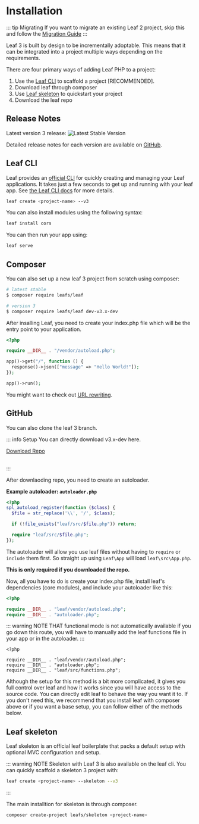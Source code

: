 # Installation

::: tip Migrating
If you want to migrate an existing Leaf 2 project, skip this and follow the [Migration Guide](/docs/migration/introduction.html)
:::

Leaf 3 is built by design to be incrementally adoptable. This means that it can be integrated into a project multiple ways depending on the requirements.

There are four primary ways of adding Leaf PHP to a project:

1. Use the [Leaf CLI](https://leafphp.dev/cli/) to scaffold a project [RECOMMENDED].
2. Download leaf through composer
3. Use [Leaf skeleton](https://leafphp.netlify.app/#/skeleton/v/2.0/) to quickstart your project
4. Download the leaf repo

## Release Notes

Latest version 3 release: ![Latest Stable Version](https://poser.pugx.org/leafs/leaf/v/unstable)

Detailed release notes for each version are available on [GitHub](https://github.com/leafsphp/leaf/blob/v3.x-dev/CHANGELOG.md).

## Leaf CLI

Leaf provides an [official CLI](https://github.com/leafsphp/cli) for quickly creating and managing your Leaf applications. It takes just a few seconds to get up and running with your leaf app. See [the Leaf CLI docs](/cli/v/2.0/) for more details.

```sh
leaf create <project-name> --v3
```

You can also install modules using the following syntax:

```sh
leaf install cors
```

You can then run your app using:

```sh
leaf serve
```

## Composer

You can also set up a new leaf 3 project from scratch using composer:

```sh
# latest stable
$ composer require leafs/leaf

# version 3
$ composer require leafs/leaf dev-v3.x-dev
```

After insalling Leaf, you need to create your index.php file which will be the entry point to your application.

```php
<?php

require __DIR__ . "/vendor/autoload.php";

app()->get("/", function () {
  response()->json(["message" => "Hello World!"]);
});

app()->run();
```

You might want to check out [URL rewriting](/docs/introduction/url-rewriting.html).

## GitHub

You can also clone the leaf 3 branch.

::: info Setup
You can directly download v3.x-dev here.

<div style="margin-bottom: 30px;">
  <a
  href="https://github.com/leafsphp/leaf/tree/v3.x-dev"
>Download Repo</a>
</div>
:::

After downlaoding repo, you need to create an autoloader.

**Example autoloader: `autoloader.php`**

```php
<?php
spl_autoload_register(function ($class) {
  $file = str_replace('\\', '/', $class);

  if (!file_exists("leaf/src/$file.php")) return;

  require "leaf/src/$file.php";
});
```

The autoloader will allow you use leaf files without having to `require` or `include` them first. So straight up using `Leaf\App` will load `leaf\src\App.php`.

**This is only required if you downloaded the repo.**

Now, all you have to do is create your index.php file, install leaf's dependencies (core modules), and include your autoloader like this:

```php
<?php

require __DIR__ . "leaf/vendor/autoload.php";
require __DIR__ . "autoloader.php";
```

::: warning NOTE THAT
functional mode is not automatically available if you go down this route, you will have to manually add the leaf functions file in your app or in the autoloader.
:::

```php{5}
<?php

require __DIR__ . "leaf/vendor/autoload.php";
require __DIR__ . "autoloader.php";
require __DIR__ . "leaf/src/functions.php";
```

Although the setup for this method is a bit more complicated, it gives you full control over leaf and how it works since you will have access to the source code. You can directly edit leaf to behave the way you want it to. If you don't need this, we recommend that you install leaf with composer above or if you want a base setup, you can follow either of the methods below.

## Leaf skeleton

Leaf skeleton is an official leaf boilerplate that packs a default setup with optional MVC configuration and setup.

::: warning NOTE
Skeleton with Leaf 3 is also available on the leaf cli. You can quickly scaffold a skeleton 3 project with:

```sh
leaf create <project-name> --skeleton --v3
```

:::

The main installtion for skeleton is through composer.

```sh
composer create-project leafs/skeleton <project-name>
```
